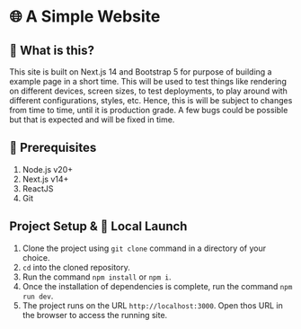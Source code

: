 # 🌐 A Simple Website 

## 🤔 What is this?
This site is built on Next.js 14 and Bootstrap 5 for purpose of building a example page in a short time. This will be used to test things like rendering on different devices, screen sizes, to test deployments, to play around with different configurations, styles, etc. Hence, this is will be subject to changes from time to time, until it is production grade. A few bugs could be possible but that is expected and will be fixed in time.

## 🧐 Prerequisites
1. Node.js v20+
2. Next.js v14+
3. ReactJS
4. Git

## Project Setup & 🛫 Local Launch
1. Clone the project using `git clone` command in a directory of your choice.
2. `cd` into the cloned repository.
3. Run the command `npm install` or `npm i`.
4. Once the installation of dependencies is complete, run the command `npm run dev`.
5. The project runs on the URL `http://localhost:3000`. Open thos URL in the browser to access the running site.
